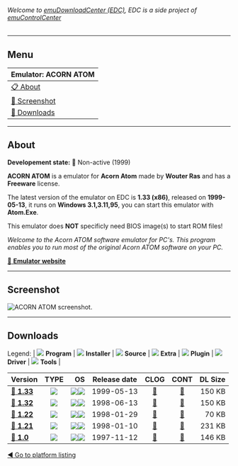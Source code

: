 ###### Welcome to [emuDownloadCenter (EDC)](https://github.com/PhoenixInteractiveNL/emuDownloadCenter/wiki/), EDC is a side project of [emuControlCenter](https://github.com/PhoenixInteractiveNL/emuControlCenter/wiki/)
***
## Menu
| **Emulator: ACORN ATOM** |
|:---------|
| [:clipboard: About](#about) |
| [:sunrise: Screenshot](#screenshot) |
| [:floppy_disk: Downloads](#downloads) |
***
## About
**Developement state:** :red_circle: Non-active (1999)

**ACORN ATOM** is a emulator for **Acorn Atom** made by **Wouter Ras** and has a **Freeware** license.

The latest version of the emulator on EDC is **1.33 (x86)**, released on **1999-05-13**, it runs on **Windows 3.1,3.11,95**, you can start this emulator with **Atom.Exe**.

This emulator does **NOT** specificly need BIOS image(s) to start ROM files!

_Welcome to the Acorn ATOM software emulator for PC's. This program enables you to run most of the original Acorn ATOM software on your PC._

[:link: **Emulator website**](http://www.stairwaytohell.com/atom/wouterras/)
***
## Screenshot
![](https://raw.githubusercontent.com/PhoenixInteractiveNL/emuDownloadCenter/master/hooks/atom/emulator_screen_01.jpg "ACORN ATOM screenshot.")
***
## Downloads
Legend:
| ![](https://raw.githubusercontent.com/wiki/PhoenixInteractiveNL/emuDownloadCenter/images_misc/icon_program_24.png) **Program** | 
![](https://raw.githubusercontent.com/wiki/PhoenixInteractiveNL/emuDownloadCenter/images_misc/icon_installer_24.png) **Installer** | 
![](https://raw.githubusercontent.com/wiki/PhoenixInteractiveNL/emuDownloadCenter/images_misc/icon_source_code_24.png) **Source** | 
![](https://raw.githubusercontent.com/wiki/PhoenixInteractiveNL/emuDownloadCenter/images_misc/icon_extra_24.png) **Extra** | 
![](https://raw.githubusercontent.com/wiki/PhoenixInteractiveNL/emuDownloadCenter/images_misc/icon_plugin_24.png) **Plugin** | 
![](https://raw.githubusercontent.com/wiki/PhoenixInteractiveNL/emuDownloadCenter/images_misc/icon_driver_24.png) **Driver** | 
![](https://raw.githubusercontent.com/wiki/PhoenixInteractiveNL/emuDownloadCenter/images_misc/icon_tool_24.png) **Tools** | 
 
| Version | TYPE | OS | Release date | CLOG | CONT | DL Size |
|:--------|:----:|---:|:------------:|:----:|:----:|--------:|
| [:floppy_disk: **1.33**](https://github.com/PhoenixInteractiveNL/edc-repo0002/raw/master/atom/1.33.7z) | ![](https://raw.githubusercontent.com/wiki/PhoenixInteractiveNL/emuDownloadCenter/images_misc/icon_program_24.png) | ![](https://raw.githubusercontent.com/wiki/PhoenixInteractiveNL/emuDownloadCenter/images_misc/logo_windows_24.png)![](https://raw.githubusercontent.com/wiki/PhoenixInteractiveNL/emuDownloadCenter/images_misc/icon_32-bit_24.png) | 1999-05-13 | [:page_facing_up:](https://github.com/PhoenixInteractiveNL/edc-repo0002/blob/master/atom/1.33_changelog.txt) | [:mag_right:](https://github.com/PhoenixInteractiveNL/edc-repo0002/blob/master/atom/1.33_contents.txt) | 150 KB |
| [:floppy_disk: **1.32**](https://github.com/PhoenixInteractiveNL/edc-repo0002/raw/master/atom/1.32.7z) | ![](https://raw.githubusercontent.com/wiki/PhoenixInteractiveNL/emuDownloadCenter/images_misc/icon_program_24.png) | ![](https://raw.githubusercontent.com/wiki/PhoenixInteractiveNL/emuDownloadCenter/images_misc/logo_windows_24.png)![](https://raw.githubusercontent.com/wiki/PhoenixInteractiveNL/emuDownloadCenter/images_misc/icon_32-bit_24.png) | 1998-06-13 | [:page_facing_up:](https://github.com/PhoenixInteractiveNL/edc-repo0002/blob/master/atom/1.32_changelog.txt) | [:mag_right:](https://github.com/PhoenixInteractiveNL/edc-repo0002/blob/master/atom/1.32_contents.txt) | 150 KB |
| [:floppy_disk: **1.22**](https://github.com/PhoenixInteractiveNL/edc-repo0002/raw/master/atom/1.22.7z) | ![](https://raw.githubusercontent.com/wiki/PhoenixInteractiveNL/emuDownloadCenter/images_misc/icon_program_24.png) | ![](https://raw.githubusercontent.com/wiki/PhoenixInteractiveNL/emuDownloadCenter/images_misc/logo_windows_24.png)![](https://raw.githubusercontent.com/wiki/PhoenixInteractiveNL/emuDownloadCenter/images_misc/icon_32-bit_24.png) | 1998-01-29 | [:page_facing_up:](https://github.com/PhoenixInteractiveNL/edc-repo0002/blob/master/atom/1.22_changelog.txt) | [:mag_right:](https://github.com/PhoenixInteractiveNL/edc-repo0002/blob/master/atom/1.22_contents.txt) | 70 KB |
| [:floppy_disk: **1.21**](https://github.com/PhoenixInteractiveNL/edc-repo0002/raw/master/atom/1.21.7z) | ![](https://raw.githubusercontent.com/wiki/PhoenixInteractiveNL/emuDownloadCenter/images_misc/icon_program_24.png) | ![](https://raw.githubusercontent.com/wiki/PhoenixInteractiveNL/emuDownloadCenter/images_misc/logo_windows_24.png)![](https://raw.githubusercontent.com/wiki/PhoenixInteractiveNL/emuDownloadCenter/images_misc/icon_32-bit_24.png) | 1998-01-10 | [:page_facing_up:](https://github.com/PhoenixInteractiveNL/edc-repo0002/blob/master/atom/1.21_changelog.txt) | [:mag_right:](https://github.com/PhoenixInteractiveNL/edc-repo0002/blob/master/atom/1.21_contents.txt) | 231 KB |
| [:floppy_disk: **1.0**](https://github.com/PhoenixInteractiveNL/edc-repo0002/raw/master/atom/1.0.7z) | ![](https://raw.githubusercontent.com/wiki/PhoenixInteractiveNL/emuDownloadCenter/images_misc/icon_program_24.png) | ![](https://raw.githubusercontent.com/wiki/PhoenixInteractiveNL/emuDownloadCenter/images_misc/logo_windows_24.png)![](https://raw.githubusercontent.com/wiki/PhoenixInteractiveNL/emuDownloadCenter/images_misc/icon_32-bit_24.png) | 1997-11-12 | [:page_facing_up:](https://github.com/PhoenixInteractiveNL/edc-repo0002/blob/master/atom/1.0_changelog.txt) | [:mag_right:](https://github.com/PhoenixInteractiveNL/edc-repo0002/blob/master/atom/1.0_contents.txt) | 146 KB |

[:arrow_backward: Go to platform listing](https://github.com/PhoenixInteractiveNL/emuDownloadCenter/wiki/EDC-Platform-List)
